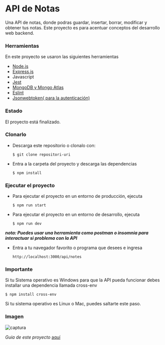 # API de Notas

Una API de notas, donde podras guardar, insertar, borrar, modificar y obtener tus notas. Este proyecto es para acentuar conceptos del desarrollo web backend.

### Herramientas

En este proyecto se usaron las siguientes herramientas

- [Node.js](https://nodejs.org/es/)
- [Express.js](https://expressjs.com/es/)
- Javascript
- [Jest](https://jestjs.io/)
- [MongoDB y Mongo Atlas](https://www.mongodb.com/es)
- [Eslint](https://eslint.org/)
- [Jsonwebtoken( para la autenticación)](https://jwt.io/)

### Estado

El proyecto está finalizado.

### Clonarlo

- Descarga este repositorio o clonalo con:

  `$ git clone repositori-uri`

- Entra a la carpeta del proyecto y descarga las dependencias

  `$ npm install`

### Ejecutar el proyecto

- Para ejecutar el proyecto en un entorno de producción, ejecuta

  `$ npm run start`

- Para ejecutar el proyecto en un entorno de desarrollo, ejecuta

  `$ npm run dev`

**_nota: Puedes usar una herramienta como postman o insomnia para interactuar si problema con la API_**

- Entra a tu navegador favorito o programa que desees e ingresa

  `http://localhost:3000/api/notes`

### Importante

Si tu Sistema operativo es Windows para que la API pueda funcionar debes installar una dependencia llamada cross-env

`$ npm install cross-env`

Si tu sistema operativo es Linux o Mac, puedes saltarte este paso.

### Imagen

![captura](https://user-images.githubusercontent.com/53627060/124371197-f0286c80-dc44-11eb-8df7-f6e24466de48.png)

_Guia de este proyecto_ [aquí](http://fullstackopen.com/es/ "aquí")
